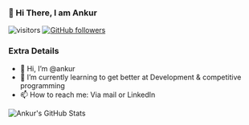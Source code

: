 ### 👋 Hi There, I am Ankur


<!---
ankur221b/ankur221b is a ✨ special ✨ repository because its `README.md` (this file) appears on your GitHub profile.
You can click the Preview link to take a look at your changes.
--->


![visitors](https://visitor-badge.laobi.icu/badge?page_id=ankur221b.ankur221b)
[![GitHub followers](https://img.shields.io/github/followers/ankur221b.svg?style=social&label=Follow)](https://github.com/ankur221b?tab=followers)

### Extra Details

- 👋 Hi, I’m @ankur
- 🌱 I’m currently learning to get better at Development & competitive programming
- 📫 How to reach me: Via mail or LinkedIn

![Ankur's GitHub Stats](https://github-readme-stats.vercel.app/api?username=ankur221b&count_private=true&show_icons=true&theme=algolia )

